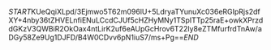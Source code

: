 $START$KUeQqiXLpd/3Ejmwo5T62m096lU+5LdryaTYunuXc036eRGIpRjs2dfXY+4nby36tZHVELnfiENuLCcdCJUf5cHZHyMNy1TSpITTp25raE+owkXPrzddGKzV3QWBiR2OkOax4ntLirK2uf6eAUpGcHrov6T22Iy8eZTMfurfrdTnAw/aDGy58Ze9Ug1DJFD/B4W0CDvv6pN1iuS7/ms+Pg==$END$